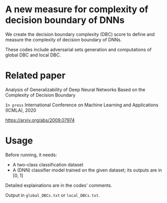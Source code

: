 A new measure for complexity of decision boundary of DNNs
========
We create the decision boundary complexity (DBC) score to define and measure the complexity of decision boundary of DNNs.

These codes include adversarial sets generation and computations of global DBC and local DBC.

Related paper
======
Analysis of Generalizability of Deep Neural Networks Based on the Complexity of Decision Boundary

`In press` International Conference on Machine Learning and Applications (ICMLA), 2020

https://arxiv.org/abs/2009.07974

Usage
=========
Before running, it needs:
* A two-class classification dataset
* A (DNN) classifier model trained on the given dataset; its outputs are in \[0, 1]

Detailed explainations are in the codes' comments.

Output in `global_DBCs.txt` or `local_DBCs.txt`.

